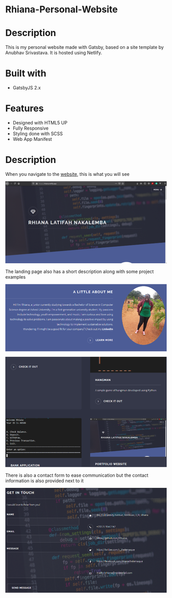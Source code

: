 # Rhiana-Personal-Website

# Description 
This is my personal website made with Gatsby, based on a site template by Anubhav Srivastava. It is hosted using Netlify. 

# Built with
* GatsbyJS 2.x

# Features
* Designed with HTML5 UP
* Fully Responsive
* Styling done with SCSS
* Web App Manifest

# Description
When you navigate to the [website](https://rhiana.netlify.app), this is what you will see

![Index](/src/assets/readme_images/pic01.png)

The landing page also has a short description along with some project examples

![Index](/src/assets/readme_images/pic02.png)

![Index](/src/assets/readme_images/pic03.png)

There is also a contact form to ease communication but the contact information is also provided next to it

![Index](/src/assets/readme_images/pic04.png)


